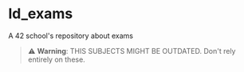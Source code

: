 # ld_exams
A 42 school's repository about exams

> :warning: **Warning**: THIS SUBJECTS MIGHT BE OUTDATED. Don't rely entirely on these.